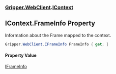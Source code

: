 ### [Gripper.WebClient](Gripper_WebClient 'Gripper.WebClient').[IContext](Gripper_WebClient_IContext 'Gripper.WebClient.IContext')
## IContext.FrameInfo Property
Information about the Frame mapped to the context.  
```csharp
Gripper.WebClient.IFrameInfo FrameInfo { get; }
```
#### Property Value
[IFrameInfo](Gripper_WebClient_IFrameInfo 'Gripper.WebClient.IFrameInfo')
